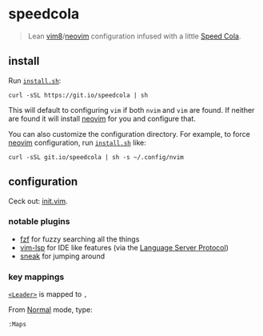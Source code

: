 # speedcola

> Lean [vim8]/[neovim] configuration infused with a little [Speed Cola].

## install

Run [`install.sh`]:
```
curl -sSL https://git.io/speedcola | sh
```

This will default to configuring `vim` if both `nvim` and `vim` are found. 
If neither are found it will install [neovim] for you and configure that.

You can also customize the configuration directory. 
For example, to force [neovim] configuration, run [`install.sh`] like:
```
curl -sSL git.io/speedcola | sh -s ~/.config/nvim
```

## configuration

Ceck out: [init.vim](init.vim).

### notable plugins

- [fzf] for fuzzy searching all the things
- [vim-lsp] for IDE like features (via the [Language Server Protocol])
- [sneak] for jumping around

### key mappings

[`<Leader>`] is mapped to `,`

From [Normal] mode, type:
```
:Maps
```

[vim8]: https://www.vim.org/
[neovim]: https://neovim.io
[Speed Cola]: http://nazizombies.wikia.com/wiki/Speed_Cola
[`install.sh`]: install.sh
[`<Leader>`]: http://learnvimscriptthehardway.stevelosh.com/chapters/06.html#leader
[fzf]: https://github.com/junegunn/fzf.vim
[vim-lsc]: https://github.com/natebosch/vim-lsc
[vim-lsp]: https://github.com/prabirshrestha/vim-lsp
[ALE]: https://github.com/w0rp/ale
[sneak]: https://github.com/justinmk/vim-sneak
[Normal]: https://en.wikibooks.org/wiki/Learning_the_vi_Editor/Vim/Modes#normal_(command)
[Language Server Protocol]: https://microsoft.github.io/language-server-protocol/

[Neovim FAQ]: https://github.com/neovim/neovim/wiki/FAQ
[Learn Vimscript the Hard Way]: http://learnvimscriptthehardway.stevelosh.com/
[Vimcasts]: http://vimcasts.org/
[Vimulator]: http://thoughtbot.github.io/vimulator/
[Learning the vi Editor/Vim Wiki]: https://en.wikibooks.org/wiki/Learning_the_vi_Editor/Vim
[vi-improved]: https://www.vi-improved.org/
